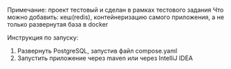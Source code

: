 Примечание: проект тестовый и сделан в рамках тестового задания
Что можно добавить: кеш(redis), контейнеризацию самого приложения, а не только развернутая база в docker  

Инструкция по запуску:
1. Развернуть PostgreSQL, запустив файл compose.yaml
2. Запустить приложение через maven или через IntelliJ IDEA
